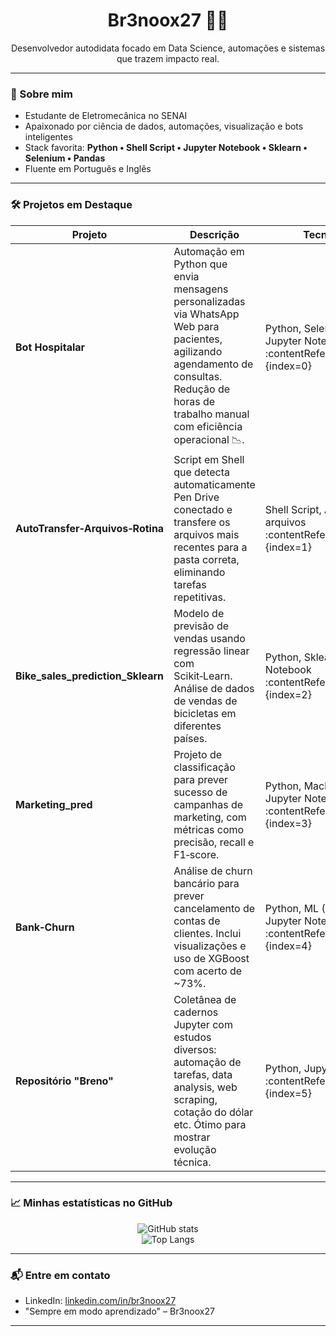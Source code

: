 <h1 align="center">Br3noox27 👨‍💻</h1>

<p align="center">
  Desenvolvedor autodidata focado em Data Science, automações e sistemas que trazem impacto real.
</p>

---

### 🚀 Sobre mim
- Estudante de Eletromecânica no SENAI  
- Apaixonado por ciência de dados, automações, visualização e bots inteligentes  
- Stack favorita: **Python • Shell Script • Jupyter Notebook • Sklearn • Selenium • Pandas**  
- Fluente em Português e Inglês

---

### 🛠️ Projetos em Destaque

| Projeto | Descrição | Tecnologias |
|--------|-----------|-------------|
| **Bot Hospitalar** | Automação em Python que envia mensagens personalizadas via WhatsApp Web para pacientes, agilizando agendamento de consultas. Redução de horas de trabalho manual com eficiência operacional 📉. | Python, Selenium, Pandas, Jupyter Notebook :contentReference[oaicite:0]{index=0} |
| **AutoTransfer‑Arquivos‑Rotina** | Script em Shell que detecta automaticamente Pen Drive conectado e transfere os arquivos mais recentes para a pasta correta, eliminando tarefas repetitivas. | Shell Script, Automação de arquivos :contentReference[oaicite:1]{index=1} |
| **Bike_sales_prediction_Sklearn** | Modelo de previsão de vendas usando regressão linear com Scikit‑Learn. Análise de dados de vendas de bicicletas em diferentes países. | Python, Sklearn, Jupyter Notebook :contentReference[oaicite:2]{index=2} |
| **Marketing_pred** | Projeto de classificação para prever sucesso de campanhas de marketing, com métricas como precisão, recall e F1‑score. | Python, Machine Learning, Jupyter Notebook :contentReference[oaicite:3]{index=3} |
| **Bank‑Churn** | Análise de churn bancário para prever cancelamento de contas de clientes. Inclui visualizações e uso de XGBoost com acerto de ~73%. | Python, ML (XGBoost), Jupyter Notebook :contentReference[oaicite:4]{index=4} |
| **Repositório "Breno"** | Coletânea de cadernos Jupyter com estudos diversos: automação de tarefas, data analysis, web scraping, cotação do dólar etc. Ótimo para mostrar evolução técnica. | Python, Jupyter Notebook :contentReference[oaicite:5]{index=5} |

---

### 📈 Minhas estatísticas no GitHub
<p align="center">
  <img src="https://github-readme-stats.vercel.app/api?username=Br3noox27&show_icons=true&theme=radical" alt="GitHub stats" />
  <br/>
  <img src="https://github-readme-stats.vercel.app/api/top-langs/?username=Br3noox27&layout=compact&theme=radical" alt="Top Langs" />
</p>

---

### 📬 Entre em contato
- LinkedIn: [linkedin.com/in/br3noox27](https://www.linkedin.com/in/br3noox27/)  
- "Sempre em modo aprendizado" – Br3noox27

---

